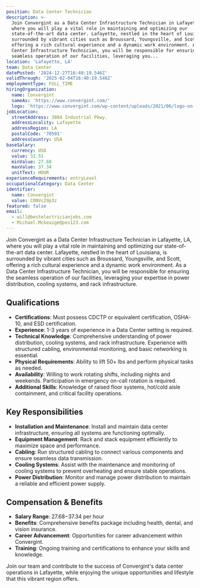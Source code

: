 ```yaml
---
position: Data Center Technician
description: >-
  Join Convergint as a Data Center Infrastructure Technician in Lafayette, LA,
  where you will play a vital role in maintaining and optimizing our
  state-of-the-art data center. Lafayette, nestled in the heart of Louisiana, is
  surrounded by vibrant cities such as Broussard, Youngsville, and Scott,
  offering a rich cultural experience and a dynamic work environment. As a Data
  Center Infrastructure Technician, you will be responsible for ensuring the
  seamless operation of our facilities, leveraging you...
location: 'Lafayette, LA'
team: Data Center
datePosted: '2024-12-27T16:40:19.546Z'
validThrough: '2025-02-04T16:40:19.546Z'
employmentType: FULL_TIME
hiringOrganization:
  name: Convergint
  sameAs: 'https://www.convergint.com/'
  logo: 'https://www.convergint.com/wp-content/uploads/2021/06/logo-on-dark-blue.png'
jobLocation:
  streetAddress: 3884 Industrial Pkwy.
  addressLocality: Lafayette
  addressRegion: LA
  postalCode: '70501'
  addressCountry: USA
baseSalary:
  currency: USD
  value: 32.51
  minValue: 27.68
  maxValue: 37.34
  unitText: HOUR
experienceRequirements: entryLevel
occupationalCategory: Data Center
identifier:
  name: Convergint
  value: CONVc29p3z
featured: false
email:
  - will@bestelectricianjobs.com
  - Michael.Mckeaige@pes123.com
---
```




Join Convergint as a Data Center Infrastructure Technician in Lafayette, LA, where you will play a vital role in maintaining and optimizing our state-of-the-art data center. Lafayette, nestled in the heart of Louisiana, is surrounded by vibrant cities such as Broussard, Youngsville, and Scott, offering a rich cultural experience and a dynamic work environment. As a Data Center Infrastructure Technician, you will be responsible for ensuring the seamless operation of our facilities, leveraging your expertise in power distribution, cooling systems, and rack infrastructure.

## Qualifications

- **Certifications**: Must possess CDCTP or equivalent certification, OSHA-10, and ESD certification.
- **Experience**: 1-3 years of experience in a Data Center setting is required.
- **Technical Knowledge**: Comprehensive understanding of power distribution, cooling systems, and rack infrastructure. Experience with structured cabling, environmental monitoring, and basic networking is essential.
- **Physical Requirements**: Ability to lift 50+ lbs and perform physical tasks as needed.
- **Availability**: Willing to work rotating shifts, including nights and weekends. Participation in emergency on-call rotation is required.
- **Additional Skills**: Knowledge of raised floor systems, hot/cold aisle containment, and critical facility operations.

## Key Responsibilities

- **Installation and Maintenance**: Install and maintain data center infrastructure, ensuring all systems are functioning optimally.
- **Equipment Management**: Rack and stack equipment efficiently to maximize space and performance.
- **Cabling**: Run structured cabling to connect various components and ensure seamless data transmission.
- **Cooling Systems**: Assist with the maintenance and monitoring of cooling systems to prevent overheating and ensure stable operations.
- **Power Distribution**: Monitor and manage power distribution to maintain a reliable and efficient power supply.

## Compensation & Benefits

- **Salary Range**: $27.68-$37.34 per hour
- **Benefits**: Comprehensive benefits package including health, dental, and vision insurance.
- **Career Advancement**: Opportunities for career advancement within Convergint.
- **Training**: Ongoing training and certifications to enhance your skills and knowledge.

Join our team and contribute to the success of Convergint's data center operations in Lafayette, while enjoying the unique opportunities and lifestyle that this vibrant region offers.